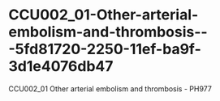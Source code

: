 # CCU002_01-Other-arterial-embolism-and-thrombosis---5fd81720-2250-11ef-ba9f-3d1e4076db47
CCU002_01 Other arterial embolism and thrombosis - PH977
